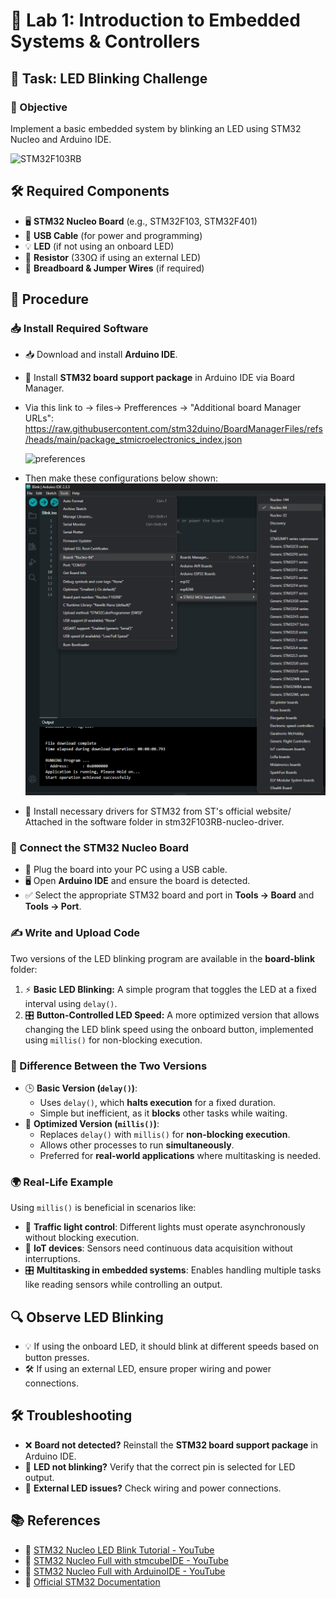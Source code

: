# 🌟 Lab 1: Introduction to Embedded Systems & Controllers
## 🚀 Task: LED Blinking Challenge

### 🎯 Objective
Implement a basic embedded system by blinking an LED using STM32 Nucleo and Arduino IDE.

![STM32F103RB](https://static.rapidonline.com/catalogueimages/product/75/07/s75-0774p02wc.jpg)

## 🛠️ Required Components

- 🖥️ **STM32 Nucleo Board** (e.g., STM32F103, STM32F401)
- 🔌 **USB Cable** (for power and programming)
- 💡 **LED** (if not using an onboard LED)
- 🔩 **Resistor** (330Ω if using an external LED)
- 🔗 **Breadboard & Jumper Wires** (if required)

## 📌 Procedure

### 📥 Install Required Software

- 📥 Download and install **Arduino IDE**.
- 🔧 Install **STM32 board support package** in Arduino IDE via Board Manager.
- Via this link to -> files-> Prefferences -> "Additional board Manager URLs": https://raw.githubusercontent.com/stm32duino/BoardManagerFiles/refs/heads/main/package_stmicroelectronics_index.json

  ![preferences](https://engineerworkshop.com/content/images/2020/01/javaw_3252VVQ7TU.png)

- Then make these configurations below shown:
  ![Arduino-IDE-config-nucleo-64](softwares/Arduino-IDE-config-nucleo-64.png)

- 🔄 Install necessary drivers for STM32 from ST's official website/ Attached in the software folder in stm32F103RB-nucleo-driver.

### 🔗 Connect the STM32 Nucleo Board

- 🔌 Plug the board into your PC using a USB cable.
- 🖥️ Open **Arduino IDE** and ensure the board is detected.
- ✅ Select the appropriate STM32 board and port in **Tools → Board** and **Tools → Port**.

### ✍️ Write and Upload Code

Two versions of the LED blinking program are available in the **board-blink** folder:

1. ⚡ **Basic LED Blinking:** A simple program that toggles the LED at a fixed interval using `delay()`.
2. 🎛️ **Button-Controlled LED Speed:** A more optimized version that allows changing the LED blink speed using the onboard button, implemented using `millis()` for non-blocking execution.

### 🔄 Difference Between the Two Versions

- 🕒 **Basic Version (`delay()`)**: 
  - Uses `delay()`, which **halts execution** for a fixed duration. 
  - Simple but inefficient, as it **blocks** other tasks while waiting.
- 🚀 **Optimized Version (`millis()`)**:
  - Replaces `delay()` with `millis()` for **non-blocking execution**.
  - Allows other processes to run **simultaneously**.
  - Preferred for **real-world applications** where multitasking is needed.

### 🌍 Real-Life Example

Using `millis()` is beneficial in scenarios like:
- 🚦 **Traffic light control**: Different lights must operate asynchronously without blocking execution.
- 📡 **IoT devices**: Sensors need continuous data acquisition without interruptions.
- 🎛️ **Multitasking in embedded systems**: Enables handling multiple tasks like reading sensors while controlling an output.

## 🔍 Observe LED Blinking

- 💡 If using the onboard LED, it should blink at different speeds based on button presses.
- 🛠️ If using an external LED, ensure proper wiring and power connections.

## 🛠️ Troubleshooting

- ❌ **Board not detected?** Reinstall the **STM32 board support package** in Arduino IDE.
- 🔎 **LED not blinking?** Verify that the correct pin is selected for LED output.
- 🔄 **External LED issues?** Check wiring and power connections.

## 📚 References

- 🎥 [STM32 Nucleo LED Blink Tutorial - YouTube](https://youtube.com/playlist?list=PLr0mEvO7yBe6Ga7wJpRTZpxAYSvgWY0A-&si=GU9wgqeWRZXWg_fN)
- 🎥 [STM32 Nucleo Full with stmcubeIDE - YouTube](https://youtube.com/playlist?list=PLEBQazB0HUyRYuzfi4clXsKUSgorErmBv&si=xhcNUxrIFVgaGwq5)
- 🎥 [STM32 Nucleo Full with ArduinoIDE - YouTube](https://www.youtube.com/watch?v=FzxLPDNBqng&t)
- 📑 [Official STM32 Documentation](https://os.mbed.com/platforms/ST-Nucleo-F103RB/)
